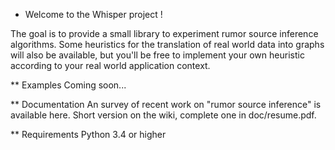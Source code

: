 * Welcome to the Whisper project !

The goal is to provide a small library to experiment rumor source inference algorithms. Some heuristics for the translation of real world data into graphs will also be available, but you'll be free to implement your own heuristic according to your real world application context.

** Examples
Coming soon...

** Documentation
An survey of recent work on "rumor source inference" is available here. Short version on the wiki, complete one in doc/resume.pdf.

** Requirements
Python 3.4 or higher

